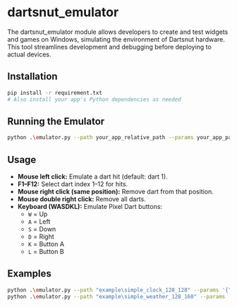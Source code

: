 # dartsnut_emulator
The dartsnut_emulator module allows developers to create and test widgets and games on Windows, simulating the environment of Dartsnut hardware. This tool streamlines development and debugging before deploying to actual devices.

## Installation

```bash
pip install -r requirement.txt
# Also install your app's Python dependencies as needed
```

## Running the Emulator

```bash
python .\emulator.py --path your_app_relative_path --params your_app_params_json
```

## Usage

- **Mouse left click:** Emulate a dart hit (default: dart 1).
- **F1–F12:** Select dart index 1–12 for hits.
- **Mouse right click (same position):** Remove dart from that position.
- **Mouse double right click:** Remove all darts.
- **Keyboard (WASDKL):** Emulate Pixel Dart buttons:
    - `W` = Up
    - `A` = Left
    - `S` = Down
    - `D` = Right
    - `K` = Button A
    - `L` = Button B

## Examples

```bash
python .\emulator.py --path "example\simple_clock_128_128" --params '{"city":"chicago"}'
python .\emulator.py --path "example\simple_weather_128_160" --params '{\"city\":\"chicago\"}'
```